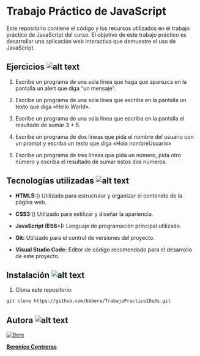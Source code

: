 # Trabajo Práctico de JavaScript 
Este repositorio contiene el código y los recursos utilizados en el trabajo práctico de JavaScript del curso. El objetivo de este trabajo práctico es desarrollar una aplicación web interactiva que demuestre el uso de JavaScript.

## Ejercicios ![alt text](https://64.media.tumblr.com/2f97db80b933cfc806bec060632c7e33/3e5bb4fa69129afe-ee/s75x75_c1/01731af060767fafb99079b429f7d30385327250.gifv)

1. Escribe un programa de una sola línea que haga que aparezca en la pantalla un alert que diga “un mensaje”.

2. Escribe un programa de una sola línea que escriba en la pantalla un texto que diga «Hello World».

3. Escribe un programa de una sola línea que escriba en la pantalla el resultado de sumar 3 + 5.

4. Escribe un programa de dos líneas que pida el nombre del usuario con un prompt y escriba un texto que diga «Hola nombreUsuario»

5. Escribe un programa de tres líneas que pida un número, pida otro número y escriba el resultado de sumar estos dos números.

## Tecnologías utilizadas ![alt text](https://64.media.tumblr.com/16eee9153235f6802b28b7a404381ca4/a125b177f557b96e-00/s75x75_c1/3319e0dea0af7b76bf804fba5f9ebf19ee4cca6c.gifv)
- **HTML5:**() Utilizado para estructurar y organizar el contenido de la página web.

- **CSS3:**() Utilizado para estilizar y diseñar la apariencia.
- **JavaScript (ES6+):** Lenguaje de programación principal utilizado.
- **Git:** Utilizado para el control de versiones del proyecto.
- **Visual Studio Code:** Editor de código recomendado para el desarrollo de este proyecto.
## Instalación ![alt text](https://64.media.tumblr.com/8ce718e140d1984a2eefe8a18bc6bb4c/f076a926dc5a4c11-02/s75x75_c1/dc7a556a67647d479a5b0f1362da67890012a93c.gifv)
1. Clona este repositorio:

```bash
git clone https://github.com/bbbere/TrabajoPractico1DeJs.git
```

## Autora ![alt text](https://64.media.tumblr.com/3c6ae8227309d9b4d548487a38da4733/a99701de4660a168-88/s75x75_c1/217cda36eb3ef94ae9bfc1b25e947cd897548d4f.gifv)

[![Bere](https://avatars.githubusercontent.com/u/161093188?v=4)](https://github.com/bbbere) 

[**Berenice Contreras** ](https://github.com/bbbere)
